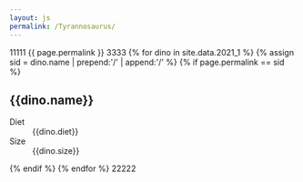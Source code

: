 ```yaml
---
layout: js
permalink: /Tyrannosaurus/
---
```

11111
{{ page.permalink }}
3333
{% for dino in site.data.2021_1 %}
{% assign sid = dino.name | prepend:'/' | append:'/' %}
{% if page.permalink == sid %}
  <h2>{{dino.name}}</h2>
  <dl>
    <dt>Diet</dt>
    <dd>{{dino.diet}}</dd>
    <dt>Size</dt>
    <dd>{{dino.size}}</dd>
  </dl>
{% endif %}
{% endfor %}
22222
